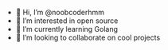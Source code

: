 - 👋 Hi, I’m @noobcoderhmm
- 👀 I’m interested in open source
- 🌱 I’m currently learning Golang
- 💞️ I’m looking to collaborate on cool projects

<!---
noobcoderhmm/noobcoderhmm is a ✨ special ✨ repository because its `README.md` (this file) appears on your GitHub profile.
You can click the Preview link to take a look at your changes.
--->
